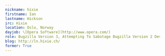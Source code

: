 ```yaml
---
nickname: hixie
firstname: Ian
lastname: Hickson
irc: Hixie
location: Oslo, Norway
dayjob: \[Opera Software](http://www.opera.com/)
role: Bugzilla Version 3, Attempting To Sabotage Bugzilla Version 2 Development
blog: http://ln.hixie.ch/
former: True
---
```


